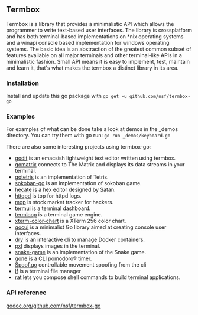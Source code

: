 ## Termbox
Termbox is a library that provides a minimalistic API which allows the programmer to write text-based user interfaces. The library is crossplatform and has both terminal-based implementations on *nix operating systems and a winapi console based implementation for windows operating systems. The basic idea is an abstraction of the greatest common subset of features available on all major terminals and other terminal-like APIs in a minimalistic fashion. Small API means it is easy to implement, test, maintain and learn it, that's what makes the termbox a distinct library in its area.

### Installation
Install and update this go package with `go get -u github.com/nsf/termbox-go`

### Examples
For examples of what can be done take a look at demos in the _demos directory. You can try them with go run: `go run _demos/keyboard.go`

There are also some interesting projects using termbox-go:
 - [godit](https://github.com/nsf/godit) is an emacsish lightweight text editor written using termbox.
 - [gomatrix](https://github.com/GeertJohan/gomatrix) connects to The Matrix and displays its data streams in your terminal.
 - [gotetris](https://github.com/jjinux/gotetris) is an implementation of Tetris.
 - [sokoban-go](https://github.com/rn2dy/sokoban-go) is an implementation of sokoban game.
 - [hecate](https://github.com/evanmiller/hecate) is a hex editor designed by Satan.
 - [httopd](https://github.com/verdverm/httopd) is top for httpd logs.
 - [mop](https://github.com/michaeldv/mop) is stock market tracker for hackers.
 - [termui](https://github.com/gizak/termui) is a terminal dashboard.
 - [termloop](https://github.com/JoelOtter/termloop) is a terminal game engine.
 - [xterm-color-chart](https://github.com/kutuluk/xterm-color-chart) is a XTerm 256 color chart.
 - [gocui](https://github.com/jroimartin/gocui) is a minimalist Go library aimed at creating console user interfaces.
 - [dry](https://github.com/moncho/dry) is an interactive cli to manage Docker containers.
 - [pxl](https://github.com/ichinaski/pxl) displays images in the terminal.
 - [snake-game](https://github.com/DyegoCosta/snake-game) is an implementation of the Snake game.
 - [gone](https://github.com/guillaumebreton/gone) is a CLI pomodoro® timer.
 - [Spoof.go](https://github.com/sabey/spoofgo) controllable movement spoofing from the cli
 - [lf](https://github.com/gokcehan/lf) is a terminal file manager
 - [rat](https://github.com/ericfreese/rat) lets you compose shell commands to build terminal applications.

### API reference
[godoc.org/github.com/nsf/termbox-go](http://godoc.org/github.com/nsf/termbox-go)
